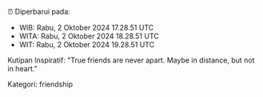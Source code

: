 ⏰ Diperbarui pada:
- WIB: Rabu, 2 Oktober 2024 17.28.51 UTC
- WITA: Rabu, 2 Oktober 2024 18.28.51 UTC
- WIT: Rabu, 2 Oktober 2024 19.28.51 UTC

Kutipan Inspiratif:
"True friends are never apart. Maybe in distance, but not in heart."


Kategori: friendship

